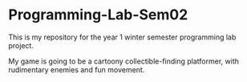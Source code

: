 # Programming-Lab-Sem02
This is my repository for the year 1 winter semester programming lab project.

My game is going to be a cartoony collectible-finding platformer, with rudimentary enemies and fun movement.
